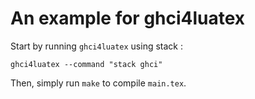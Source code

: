 # An example for ghci4luatex

Start by running `ghci4luatex` using stack :

```
ghci4luatex --command "stack ghci"
```

Then, simply run `make` to compile `main.tex`.
